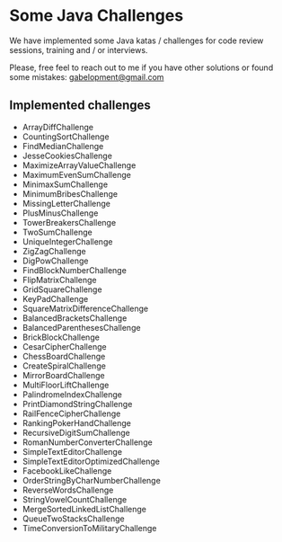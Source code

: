 # Some Java Challenges
We have implemented some Java katas / challenges for code review sessions, training and / or interviews.

Please, free feel to reach out to me if you have other solutions or found some mistakes: gabelopment@gmail.com

## Implemented challenges
* ArrayDiffChallenge
* CountingSortChallenge
* FindMedianChallenge
* JesseCookiesChallenge
* MaximizeArrayValueChallenge
* MaximumEvenSumChallenge
* MinimaxSumChallenge
* MinimumBribesChallenge
* MissingLetterChallenge
* PlusMinusChallenge
* TowerBreakersChallenge
* TwoSumChallenge
* UniqueIntegerChallenge
* ZigZagChallenge
* DigPowChallenge
* FindBlockNumberChallenge
* FlipMatrixChallenge
* GridSquareChallenge
* KeyPadChallenge
* SquareMatrixDifferenceChallenge
* BalancedBracketsChallenge
* BalancedParenthesesChallenge
* BrickBlockChallenge
* CesarCipherChallenge
* ChessBoardChallenge
* CreateSpiralChallenge
* MirrorBoardChallenge
* MultiFloorLiftChallenge
* PalindromeIndexChallenge
* PrintDiamondStringChallenge
* RailFenceCipherChallenge
* RankingPokerHandChallenge  
* RecursiveDigitSumChallenge
* RomanNumberConverterChallenge
* SimpleTextEditorChallenge
* SimpleTextEditorOptimizedChallenge
* FacebookLikeChallenge
* OrderStringByCharNumberChallenge
* ReverseWordsChallenge
* StringVowelCountChallenge
* MergeSortedLinkedListChallenge
* QueueTwoStacksChallenge
* TimeConversionToMilitaryChallenge

